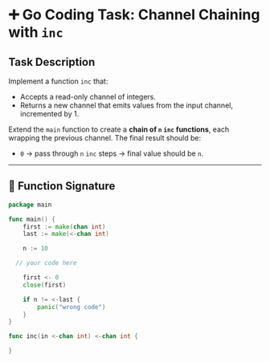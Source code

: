 # ➕ Go Coding Task: Channel Chaining with `inc`

## Task Description

Implement a function `inc` that:

- Accepts a read-only channel of integers.
- Returns a new channel that emits values from the input channel, incremented by 1.

Extend the `main` function to create a **chain of `n` `inc` functions**, each wrapping the previous channel. The final result should be:

- `0` → pass through `n` `inc` steps → final value should be `n`.

---

## 🔧 Function Signature

```go
package main

func main() {
	first := make(chan int)
	last := make(<-chan int)

	n := 10

  // your code here

	first <- 0
	close(first)

	if n != <-last {
		panic("wrong code")
	}
}

func inc(in <-chan int) <-chan int {

}
```

